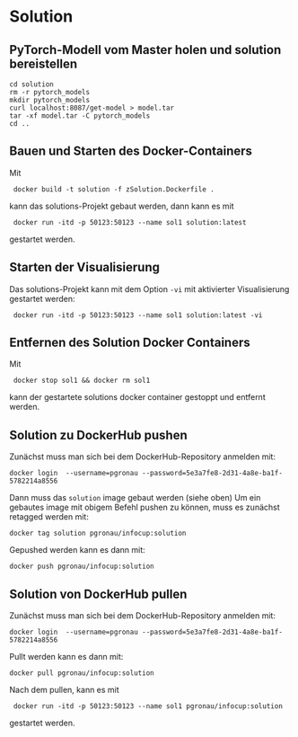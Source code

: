 # Solution

## PyTorch-Modell vom Master holen und solution bereistellen
```shell script
cd solution
rm -r pytorch_models
mkdir pytorch_models
curl localhost:8087/get-model > model.tar
tar -xf model.tar -C pytorch_models
cd ..
```

## Bauen und Starten des Docker-Containers
Mit 
```shell script
 docker build -t solution -f zSolution.Dockerfile .
```
kann das solutions-Projekt gebaut werden, dann
kann es mit

```shell script
 docker run -itd -p 50123:50123 --name sol1 solution:latest
```

gestartet werden.


## Starten der Visualisierung

Das solutions-Projekt kann mit dem Option `-vi`
mit aktivierter Visualisierung gestartet werden:
```shell script
 docker run -itd -p 50123:50123 --name sol1 solution:latest -vi
```

## Entfernen des Solution Docker Containers
Mit
```shell script
 docker stop sol1 && docker rm sol1
```
kann der gestartete solutions docker container gestoppt und entfernt werden. 

## Solution zu DockerHub pushen
Zunächst muss man sich bei dem DockerHub-Repository anmelden mit:
```shell script
docker login  --username=pgronau --password=5e3a7fe8-2d31-4a8e-ba1f-5782214a8556
```

Dann muss das `solution` image gebaut werden (siehe oben)
Um ein gebautes image mit obigem Befehl pushen zu können, muss es zunächst retagged werden mit:
```shell script
docker tag solution pgronau/infocup:solution
```

Gepushed werden kann es dann mit:
```shell script
docker push pgronau/infocup:solution
```

## Solution von DockerHub pullen
Zunächst muss man sich bei dem DockerHub-Repository anmelden mit:
```shell script
docker login  --username=pgronau --password=5e3a7fe8-2d31-4a8e-ba1f-5782214a8556
```

Pullt werden kann es dann mit:
```shell script
docker pull pgronau/infocup:solution
```

Nach dem pullen, kann es mit

```shell script
 docker run -itd -p 50123:50123 --name sol1 pgronau/infocup:solution
```
gestartet werden.